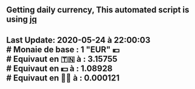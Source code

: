 ## Getting daily currency, This automated script is using [jq](https://stedolan.github.io/jq/)
## Last Update:  2020-05-24 à 22:00:03 </br># Monaie de base : 1 "EUR" 💶 </br> # Equivaut en 🇹🇳 à :  3.15755 </br> # Equivaut en 💵 à : 1.08928</br> # Equivaut en 🐱‍💻 à :  0.000121
